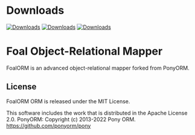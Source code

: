 # Downloads
[![Downloads](https://pepy.tech/badge/pony)](https://pepy.tech/project/pony) [![Downloads](https://pepy.tech/badge/pony/month)](https://pepy.tech/project/pony/month) [![Downloads](https://pepy.tech/badge/pony/week)](https://pepy.tech/project/pony/week)


Foal Object-Relational Mapper
=============================

FoalORM is an advanced object-relational mapper forked from PonyORM.

License
-------

FoalORM ORM is released under the MIT License.

This software includes the work that is distributed in the Apache License 2.0.
PonyORM: Copyright (c) 2013-2022 Pony ORM. https://github.com/ponyorm/pony
